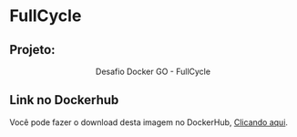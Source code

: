 # FullCycle 

## Projeto:
<p align="center">Desafio Docker GO - FullCycle</p>

## Link no Dockerhub
<p>
  Você pode fazer o download desta imagem no DockerHub, <a href="https://hub.docker.com/repository/docker/devandreloiola/fullcycle/general">Clicando aqui</a>.
</p>


